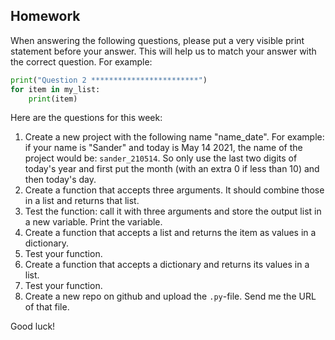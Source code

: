 Homework
-

When answering the following questions, please put a very visible print statement before your answer. This will help us to match your answer with the correct question. For example:

```Python
print("Question 2 ************************")
for item in my_list:
    print(item)
```

Here are the questions for this week:

1. Create a new project with the following name "name_date". For example: if your name is "Sander" and today is May 14 2021, the name of the project would be: `sander_210514`. So only use the last two digits of today's year and first put the month (with an extra 0 if less than 10) and then today's day.
1. Create a function that accepts three arguments. It should combine those in a list and returns that list.
1. Test the function: call it with three arguments and store the output list in a new variable. Print the variable.
1. Create a function that accepts a list and returns the item as values in a dictionary.
1. Test your function.
1. Create a function that accepts a dictionary and returns its values in a list.
1. Test your function.
1. Create a new repo on github and upload the `.py`-file. Send me the URL of that file.

Good luck!
